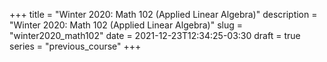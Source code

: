 +++
title = "Winter 2020: Math 102 (Applied Linear Algebra)"
description = "Winter 2020: Math 102 (Applied Linear Algebra)"
slug = "winter2020_math102"
date = 2021-12-23T12:34:25-03:30
draft = true
series = "previous_course"
+++